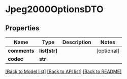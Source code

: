 # Jpeg2000OptionsDTO

## Properties
Name | Type | Description | Notes
------------ | ------------- | ------------- | -------------
**comments** | **list[str]** |  | [optional] 
**codec** | **str** |  | 

[[Back to Model list]](../README.md#documentation-for-models) [[Back to API list]](../README.md#documentation-for-api-endpoints) [[Back to README]](../README.md)


